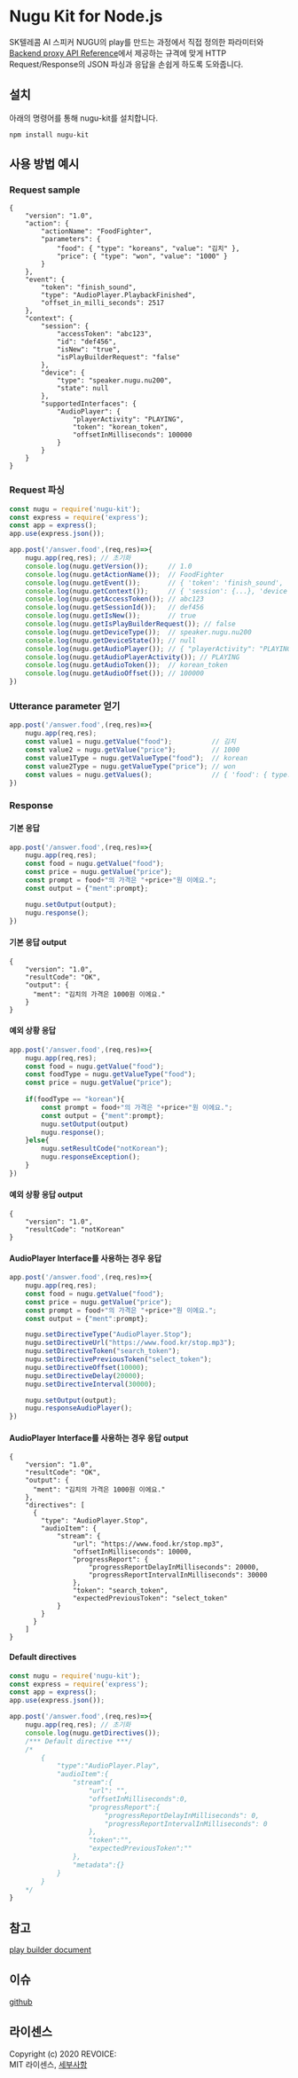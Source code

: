 # Nugu Kit for Node.js
SK텔레콤 AI 스피커 NUGU의 play를 만드는 과정에서 직접 정의한 파라미터와 [Backend proxy API Reference](https://developers-doc.nugu.co.kr/nugu-play/create-plays-with-play-builder/use-backend-proxy/backend-proxy-api-reference)에서 제공하는 규격에 맞게 HTTP Request/Response의 JSON 파싱과 응답을 손쉽게 하도록 도와줍니다. 
## 설치
아래의 명령어를 통해 nugu-kit를 설치합니다.
``` 
npm install nugu-kit
```
## 사용 방법 예시
### Request sample
```
{
    "version": "1.0",
    "action": {
        "actionName": "FoodFighter",
        "parameters": {
            "food": { "type": "koreans", "value": "김치" },
            "price": { "type": "won", "value": "1000" }
        }
    },
    "event": {
        "token": "finish_sound",
        "type": "AudioPlayer.PlaybackFinished",
        "offset_in_milli_seconds": 2517
    },
    "context": {
        "session": {
            "accessToken": "abc123",
            "id": "def456",
            "isNew": "true",
            "isPlayBuilderRequest": "false"
        },
        "device": {
            "type": "speaker.nugu.nu200",
            "state": null
        },
        "supportedInterfaces": {
            "AudioPlayer": {
                "playerActivity": "PLAYING",
                "token": "korean_token",
                "offsetInMilliseconds": 100000
            }
        }
    }
}
```
### Request 파싱
```javascript
const nugu = require('nugu-kit');
const express = require('express');
const app = express();
app.use(express.json());

app.post('/answer.food',(req,res)=>{
    nugu.app(req,res); // 초기화
    console.log(nugu.getVersion());     // 1.0 
    console.log(nugu.getActionName());  // FoodFighter
    console.log(nugu.getEvent());       // { 'token': 'finish_sound', 'type': 'AudioPlayer.PlaybackFinished','offset_in_milli_seconds': 2517 }
    console.log(nugu.getContext());     // { 'session': {...}, 'device': {...}, 'supportedInterfaces': {...}  }
    console.log(nugu.getAccessToken()); // abc123
    console.log(nugu.getSessionId());   // def456
    console.log(nugu.getIsNew());       // true
    console.log(nugu.getIsPlayBuilderRequest()); // false
    console.log(nugu.getDeviceType());  // speaker.nugu.nu200
    console.log(nugu.getDeviceState()); // null
    console.log(nugu.getAudioPlayer()); // { "playerActivity": "PLAYING", "token": "korean_token", "offsetInMilliseconds": 100000 }
    console.log(nugu.getAudioPlayerActivity()); // PLAYING
    console.log(nugu.getAudioToken());  // korean_token
    console.log(nugu.getAudioOffset()); // 100000
})
```

### Utterance parameter 얻기
```javascript
app.post('/answer.food',(req,res)=>{
    nugu.app(req,res);
    const value1 = nugu.getValue("food");          // 김치
    const value2 = nugu.getValue("price");         // 1000
    const value1Type = nugu.getValueType("food");  // korean
    const value2Type = nugu.getValueType("price"); // won
    const values = nugu.getValues();               // { 'food': { type: 'korean', value: '김치' }, 'price':{ type: 'won', value: '1000'} }
})
```
### Response
#### 기본 응답 
```javascript
app.post('/answer.food',(req,res)=>{
    nugu.app(req,res);
    const food = nugu.getValue("food");
    const price = nugu.getValue("price");
    const prompt = food+"의 가격은 "+price+"원 이에요.";
    const output = {"ment":prompt};

    nugu.setOutput(output);
    nugu.response();
})
```
#### 기본 응답 output
```
{
    "version": "1.0",
    "resultCode": "OK",
    "output": {
      "ment": "김치의 가격은 1000원 이에요."
    }
}
```

#### 예외 상황 응답
```javascript
app.post('/answer.food',(req,res)=>{
    nugu.app(req,res);
    const food = nugu.getValue("food");
    const foodType = nugu.getValueType("food");
    const price = nugu.getValue("price");
    
    if(foodType == "korean"){
        const prompt = food+"의 가격은 "+price+"원 이에요.";
        const output = {"ment":prompt};
        nugu.setOutput(output)
        nugu.response();
    }else{
        nugu.setResultCode("notKorean");
        nugu.responseException();
    }
})
```
#### 예외 상황 응답 output
```
{
    "version": "1.0",
    "resultCode": "notKorean"
}
```

#### AudioPlayer Interface를 사용하는 경우 응답
```javascript
app.post('/answer.food',(req,res)=>{
    nugu.app(req,res);
    const food = nugu.getValue("food");
    const price = nugu.getValue("price");
    const prompt = food+"의 가격은 "+price+"원 이에요.";
    const output = {"ment":prompt};

    nugu.setDirectiveType("AudioPlayer.Stop");
    nugu.setDirectiveUrl("https://www.food.kr/stop.mp3");
    nugu.setDirectiveToken("search_token");
    nugu.setDirectivePreviousToken("select_token");
    nugu.setDirectiveOffset(10000);
    nugu.setDirectiveDelay(20000);
    nugu.setDirectiveInterval(30000);

    nugu.setOutput(output);
    nugu.responseAudioPlayer();
})
```
#### AudioPlayer Interface를 사용하는 경우 응답 output
```
{
    "version": "1.0",
    "resultCode": "OK",
    "output": {
      "ment": "김치의 가격은 1000원 이에요."
    },
    "directives": [
      {
        "type": "AudioPlayer.Stop",
        "audioItem": {     
            "stream": {
                "url": "https://www.food.kr/stop.mp3",
                "offsetInMilliseconds": 10000,
                "progressReport": {
                    "progressReportDelayInMilliseconds": 20000,
                    "progressReportIntervalInMilliseconds": 30000
                },
                "token": "search_token",
                "expectedPreviousToken": "select_token"
            }
        }
      }
    ]
}
```

#### Default directives
```javascript
const nugu = require('nugu-kit');
const express = require('express');
const app = express();
app.use(express.json());

app.post('/answer.food',(req,res)=>{
    nugu.app(req,res); // 초기화
    console.log(nugu.getDirectives());
    /*** Default directive ***/
    /*   
        {
            "type":"AudioPlayer.Play",
            "audioItem":{
                "stream":{
                    "url": "",
                    "offsetInMilliseconds":0,
                    "progressReport":{
                        "progressReportDelayInMilliseconds": 0,
                        "progressReportIntervalInMilliseconds": 0
                    },
                    "token":"",
                    "expectedPreviousToken":""
                },
                "metadata":{}
            }
        }
    */
}

```
## 참고 
[play builder document](https://developers-doc.nugu.co.kr/)

## 이슈
[github](https://github.com/revoiceStudio/nugu-kit/issues)

## 라이센스
Copyright (c) 2020 REVOICE:  
MIT 라이센스, [세부사항](https://github.com/revoiceStudio/nugu-kit/LICENSE.md)